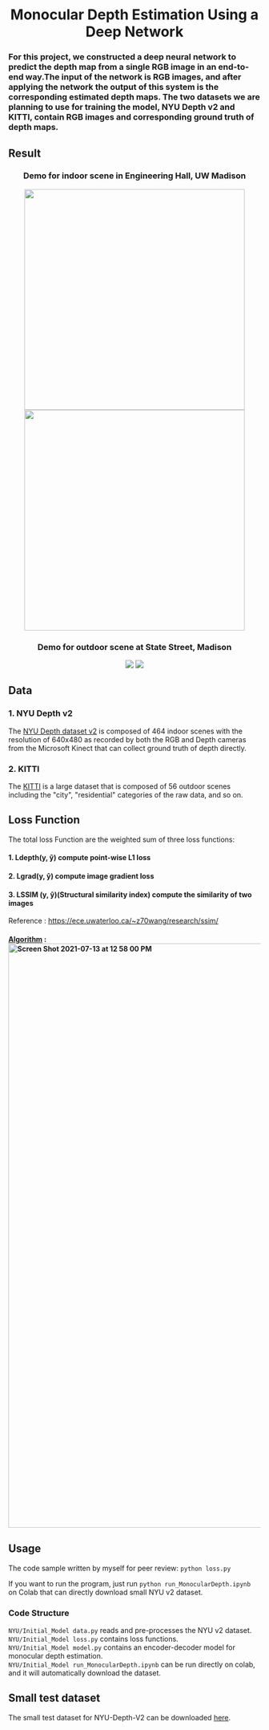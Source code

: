 <h1 align="center">Monocular Depth Estimation Using a Deep Network</h1>

### For this project, we constructed a deep neural network to predict the depth map from a single RGB image in an end-to-end way.The input of the network is RGB images, and after applying the network the output of this system is the corresponding estimated depth maps. The two datasets we are planning to use for training the model, NYU Depth v2 and KITTI, contain RGB images and corresponding ground truth of depth maps. 

## Result
<h3 align="center"> Demo for indoor scene in Engineering Hall, UW Madison</h3>
<p align="center">
<img src="https://user-images.githubusercontent.com/73271404/128800359-ddf6a52e-6075-4bae-9edb-e2d47b60dd74.gif" width="440"/><img src="https://user-images.githubusercontent.com/73271404/128800367-8877c642-a4e7-4abf-92ca-cf40a32c5fd5.gif" width="440"/>
 </p>
 
 <h3 align="center"> Demo for outdoor scene at State Street, Madison</h3>
<p align="center">
<img src="https://user-images.githubusercontent.com/73271404/128801153-f608a47d-9adf-4cd3-939c-5baa7ed98c2e.gif"/>
 <img src="https://user-images.githubusercontent.com/73271404/128801156-e4efe4ca-a0e0-4a48-a8ee-4aa7f08a972f.gif"/>
 </p>


## Data
### 1. NYU Depth v2
The [NYU Depth dataset v2](https://cs.nyu.edu/~silberman/datasets/nyu_depth_v2.html) is composed of 464 indoor scenes with the resolution of 640x480 as recorded by both the RGB and Depth cameras 
from the Microsoft Kinect that can collect ground truth of depth directly. 


### 2. KITTI
The [KITTI](http://www.cvlibs.net/datasets/kitti/) is a large dataset that is composed of 56 outdoor scenes including the "city", "residential" categories of the raw data, and so on. 

## Loss Function
 The total loss Function are the weighted sum of three loss functions:
 #### 1. Ldepth(y, ŷ) compute point-wise L1 loss
 #### 2. Lgrad(y, ŷ) compute image gradient loss
 #### 3. LSSIM (y, ŷ)(Structural similarity index) compute the similarity of two images
  Reference : https://ece.uwaterloo.ca/~z70wang/research/ssim/ 
  
  #### [Algorithm](https://en.wikipedia.org/wiki/Structural_similarity#Algorithm) : <img width="1165" alt="Screen Shot 2021-07-13 at 12 58 00 PM" src="https://user-images.githubusercontent.com/73271404/125504126-4bcbc3ae-b7d3-40e1-b987-989124c17683.png">


## Usage
The code sample written by myself for peer review:
`python loss.py`

If you want to run the program, just run `python run_MonocularDepth.ipynb` on Colab that can directly download small NYU v2 dataset. 

### Code Structure ###
`NYU/Initial_Model data.py` reads and pre-processes the NYU v2 dataset.  
`NYU/Initial_Model loss.py` contains loss functions.  
`NYU/Initial_Model model.py` contains an encoder-decoder model for monocular depth estimation.  
`NYU/Initial_Model run_MonocularDepth.ipynb` can be run directly on colab, and it will automatically download the dataset.  


## Small test dataset
The small test dataset for NYU-Depth-V2 can be downloaded [here](https://drive.google.com/file/d/1HFAsEQCDUx0UC63Yv5uKE2Z5Z9cKDMV0/view?usp=sharing).
